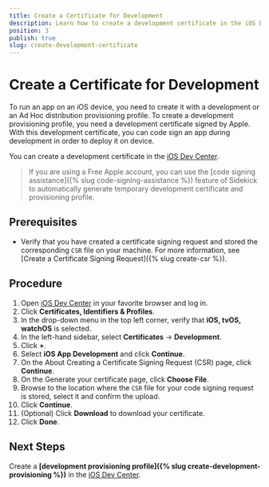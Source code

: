 ```yaml
---
title: Create a Certificate for Development
description: Learn how to create a development certificate in the iOS Dev Center. 
position: 3
publish: true
slug: create-development-certificate
---
```


# Create a Certificate for Development

To run an app on an iOS device, you need to create it with a development or an Ad Hoc distribution provisioning profile. To create a development provisioning profile, you need a development certificate signed by Apple. With this development certificate, you can code sign an app during development in order to deploy it on device.

You can create a development certificate in the [iOS Dev Center](https://developer.apple.com/membercenter).

> If you are using a Free Apple account, you can use the [code signing assistance]({% slug code-signing-assistance %}) feature of Sidekick to automatically generate temporary development certificate and provisioning profile.

## Prerequisites

* Verify that you have created a certificate signing request and stored the corresponding `CSR` file on your machine. For more information, see [Create a Certificate Signing Request]({% slug create-csr %}).

## Procedure

1. Open [iOS Dev Center](https://developer.apple.com/membercenter) in your favorite browser and log in.
1. Click **Certificates, Identifiers &amp; Profiles**.
1. In the drop-down menu in the top left corner, verify that **iOS, tvOS, watchOS** is selected.
1. In the left-hand sidebar, select **Certificates** &#8594; **Development**.
1. Click **+**.
1. Select **iOS App Development** and click **Continue**.
1. On the About Creating a Certificate Signing Request (CSR) page, click **Continue**.
1. On the Generate your certificate page, click **Choose File**.
1. Browse to the location where the `CSR` file for your code signing request is stored, select it and confirm the upload.
1. Click **Continue**.
1. (Optional) Click **Download** to download your certificate.
1. Click **Done**.

## Next Steps

Create a **[development provisioning profile]({% slug create-development-provisioning %})** in the [iOS Dev Center](https://developer.apple.com/membercenter).